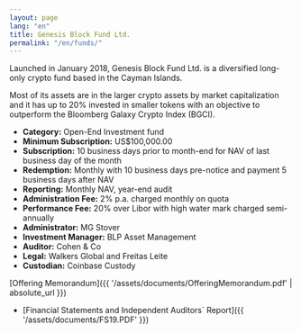 ```yaml
---
layout: page
lang: "en"
title: Genesis Block Fund Ltd.
permalink: "/en/funds/"
---
```


Launched in January 2018, Genesis Block Fund Ltd. is a diversified long-only crypto fund based in the Cayman Islands.

Most of its assets are in the larger crypto assets by market capitalization and it has up to 20% invested in smaller tokens with an objective to outperform the Bloomberg Galaxy Crypto Index (BGCI).

- **Category:** Open-End Investment fund
- **Minimum Subscription:** US$100,000.00
- **Subscription:** 10 business days prior to month-end for NAV of last business day of the month
- **Redemption:** Monthly with 10 business days pre-notice and payment 5 business days after NAV
- **Reporting:** Monthly NAV, year-end audit
- **Administration Fee:** 2% p.a. charged monthly on quota
- **Performance Fee:** 20% over Libor with high water mark charged semi-annually
- **Administrator:**  MG Stover
- **Investment Manager:** BLP Asset Management
- **Auditor:** Cohen & Co
- **Legal:** Walkers Global and Freitas Leite
- **Custodian:** Coinbase Custody


[Offering Memorandum]({{ '/assets/documents/OfferingMemorandum.pdf' | absolute_url }})
- [Financial Statements and Independent Auditors´ Report]({{ '/assets/documents/FS19.PDF' }})

